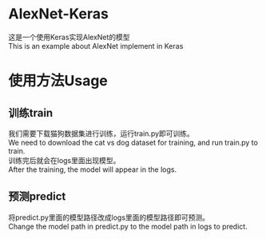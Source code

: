# AlexNet-Keras
这是一个使用Keras实现AlexNet的模型  
This is an example about AlexNet implement in Keras
# 使用方法Usage
## 训练train
我们需要下载猫狗数据集进行训练，运行train.py即可训练。  
We need to download the cat vs dog dataset for training, and run train.py to train.  
训练完后就会在logs里面出现模型。  
After the training, the model will appear in the logs.
## 预测predict
将predict.py里面的模型路径改成logs里面的模型路径即可预测。  
Change the model path in predict.py to the model path in logs to predict.
